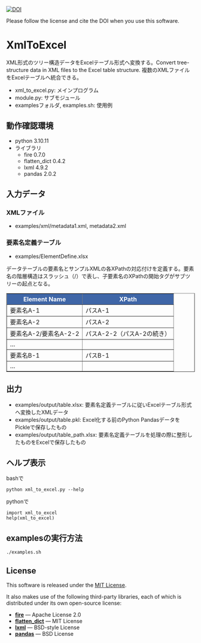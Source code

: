 [![DOI](https://zenodo.org/badge/988894848.svg)](https://doi.org/10.5281/zenodo.15590207)

Please follow the license and cite the DOI when you use this software.

# XmlToExcel
XML形式のツリー構造データをExcelテーブル形式へ変換する。Convert tree-structure data in XML files to the Excel table structure. 複数のXMLファイルをExcelテーブルへ統合できる。

- xml_to_excel.py: メインプログラム
- module.py: サブモジュール
- examplesフォルダ, examples.sh: 使用例

## 動作確認環境
- python 3.10.11
- ライブラリ
  - fire 0.7.0
  - flatten_dict 0.4.2
  - lxml 4.9.2
  - pandas 2.0.2

## 入力データ
### XMLファイル
- examples/xml/metadata1.xml, metadata2.xml

### 要素名定義テーブル
- examples/ElementDefine.xlsx

データテーブルの要素名とサンプルXMLの各XPathの対応付けを定義する。要素名の階層構造はスラッシュ（/）で表し、子要素名のXPathの開始タグがサブツリーの起点となる。

<table border="1" cellspacing="0" cellpadding="5">
  <thead style="background-color:#3f66a7; color:white;">
    <tr>
      <th>Element Name</th>
      <th>XPath</th>
    </tr>
  </thead>
  <tbody>
    <tr>
      <td>要素名A-1</td>
      <td>パスA-1</td>
    </tr>
    <tr>
      <td>要素名A-2</td>
      <td>パスA-2</td>
    </tr>
    <tr>
      <td>要素名A-2/要素名A-2-2</td>
      <td>パスA-2-2（パスA-2の続き）</td>
    </tr>
    <tr>
      <td>…</td>
      <td></td>
    </tr>
    <tr>
      <td>要素名B-1</td>
      <td>パスB-1</td>
    </tr>
    <tr>
      <td>…</td>
      <td></td>
    </tr>
  </tbody>
</table>

## 出力
- examples/output/table.xlsx: 要素名定義テーブルに従いExcelテーブル形式へ変換したXMLデータ
- examples/output/table.pkl: Excel化する前のPython PandasデータをPickleで保存したもの
- examples/output/table_path.xlsx: 要素名定義テーブルを処理の際に整形したものをExcelで保存したもの

## ヘルプ表示
bashで
```
python xml_to_excel.py --help
```
pythonで
```
import xml_to_excel
help(xml_to_excel)
```

## examplesの実行方法
```
./examples.sh
```

## License

This software is released under the [MIT License](LICENSE).

It also makes use of the following third-party libraries, each of which is distributed under its own open-source license:

- [**fire**](https://github.com/google/python-fire) — Apache License 2.0  
- [**flatten_dict**](https://github.com/ianlini/flatten-dict) — MIT License  
- [**lxml**](https://lxml.de/) — BSD-style License  
- [**pandas**](https://pandas.pydata.org/) — BSD License
